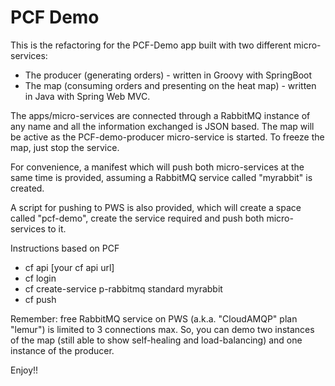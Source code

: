 PCF Demo
=========

This is the refactoring for the PCF-Demo app built with two different micro-services: 

- The producer (generating orders) - written in Groovy with SpringBoot 
- The map (consuming orders and presenting on the heat map) - written in Java with Spring Web MVC.

The apps/micro-services are connected through a RabbitMQ instance of any name and all the information exchanged is JSON based.
The map will be active as the PCF-demo-producer micro-service is started. To freeze the map, just stop the service.

For convenience, a manifest which will push both micro-services at the same time is provided, assuming a RabbitMQ service called "myrabbit" is created.

A script for pushing to PWS is also provided, which will create a space called "pcf-demo", create the service required and push both micro-services to it.

Instructions based on PCF
- cf api [your cf api url]
- cf login 
- cf create-service p-rabbitmq standard myrabbit
- cf push


Remember:  free RabbitMQ service on PWS (a.k.a. "CloudAMQP" plan "lemur") is limited to 3 connections max. So, you can demo two instances of the map (still able to show self-healing and load-balancing) and one instance of the producer.

Enjoy!!
